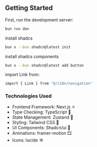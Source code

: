 ## Getting Started

First, run the development server:

```bash
bun run dev
```
install shadcs
```bash
bun x --bun shadcn@latest init
```

install shadcs components
```bash
bun x --bun shadcn@latest add button
```
import Link from:
```bash
import { Link } from "@/i18n/navigation"
```

<h3>Technologies Used</h3>
<ul>
<li>Frontend Framework: Next.js ⚛️</li>
<li>Type Checking: TypeScript 📝</li>
<li>State Management: Zustand 🐻</li>
<li>Styling: Tailwind CSS 🎨</li>
<li>UI Components: Shadcn/ui 🧩</li>
<li>Animations: framer-motion 🎞️</li>
<li>Icons: lucide ☀️</li>
</ul>
